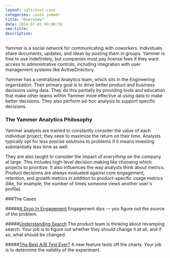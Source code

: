 ```yaml
---
layout: sqlschool-case
categories: cases yammer
title: "Overview"
date: 2014-07-01 00:00:59
seo-title: 
description: 
---
```


Yammer is a social network for communicating with coworkers. Individuals share documents, updates, and ideas by posting them in groups. Yammer is free to use indefinitely, but companies must pay license fees if they want access to administrative controls, including integration with user management systems like ActiveDirectory.

Yammer has a centralized Analytics team, which sits in the Engineering organization. Their primary goal is to drive better product and business decisions using data. They do this partially by providing tools and education that make other teams within Yammer more effective at using data to make better decisions. They also perform ad-hoc analysis to support specific decisions.

### The Yammer Analytics Philosophy

Yammer analysts are trained to constantly consider the value of each individual project; they seek to maximize the return on their time. Analysts typically opt for less precise solutions to problems if it means investing substantially less time as well.

They are also taught to consider the impact of *everything* on the company at large. This includes high-level decision making like choosing which projects to prioritize. It also influences the way analysts think about metrics. Product decisions are always evaluated against core engagement, retention, and growth metrics in addition to product-specific usage metrics (like, for example, the number of times someone views another user's profile).

###The Cases

#####[A Drop In Engagement](a-drop-in-engagement.html)
Engagement dips &mdash; you figure out the source of the problem.

#####[Understanding Search](understanding-search.html)
The product team is thinking about revamping search. Your job is to figure out whether they should change it at all, and if so, what should be changed.

#####[The Best A/B Test Ever?](best-ab-test-ever.html)
A new feature tests off the charts. Your job is to determine the validity of the experiment.